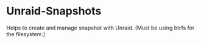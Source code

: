 # Unraid-Snapshots
 Helps to create and manage snapshot with Unraid. (Must be using btrfs for the filesystem.)
